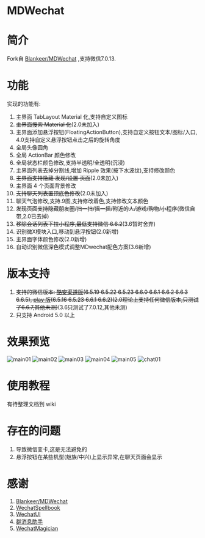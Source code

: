 MDWechat
====
# 简介
 Fork自 [Blankeer/MDWechat](https://github.com/Blankeer/MDWechat) ,支持微信7.0.13.

# 功能
实现的功能有:
1. 主界面 TabLayout Material 化,支持自定义图标
2. ~~主界面搜索 Material 化~~(2.0未加入)
3. 主界面添加悬浮按钮(FloatingActionButton),支持自定义按钮文本/图标/入口, 4.0支持自定义悬浮按钮点击之后的旋转角度
4. 全局头像圆角
5. 全局 ActionBar 颜色修改
6. 全局状态栏颜色修改,支持半透明/全透明(沉浸)
7. 主界面列表去掉分割线,增加 Ripple 效果(按下水波纹),支持修改颜色
8. ~~主界面支持隐藏 发现/设置 页面~~(2.0未加入)
9. 主界面 4 个页面背景修改
10. ~~支持聊天列表置顶底色修改~~(2.0未加入)
11. 聊天气泡修改,支持.9图,支持修改着色,支持修改文本颜色
12. ~~发现页面支持隐藏朋友圈/扫一扫/摇一摇/附近的人/游戏/购物/小程序~~(微信自带,2.0已去掉)
13. ~~移除会话列表下拉小程序,最低支持微信 6.6.2~~(3.6暂时舍弃)
14. 识别微X模块入口,移动到悬浮按钮(2.0新增)
15. 主界面字体颜色修改(2.0新增)
16. 自动识别微信深色模式调整MDwechat配色方案(3.6新增)

# 版本支持
1. ~~支持的微信版本: [酷安渠道版](https://www.coolapk.com/apk/com.tencent.mm)(6.5.19 6.5.22 6.5.23 6.6.0 6.6.1 6.6.2 6.6.3 6.6.5), [play 版](https://play.google.com/store/apps/details?id=com.tencent.mm)(6.5.16 6.5.23 6.6.1 6.6.2)(2.0理论上支持任何微信版本,只测试了6.6.7,其他未测)~~(3.6只测试了7.0.12,其他未测)
2. 只支持 Android 5.0 以上

# 效果预览
![main01](https://raw.githubusercontent.com/JoshCai233/MDWechat/v3.6/image/main01.png)
![main02](https://raw.githubusercontent.com/JoshCai233/MDWechat/v3.6/image/main02.png)
![main03](https://raw.githubusercontent.com/JoshCai233/MDWechat/v3.6/image/main03.png)
![main04](https://raw.githubusercontent.com/JoshCai233/MDWechat/v3.6/image/main04.png)
![main05](https://raw.githubusercontent.com/JoshCai233/MDWechat/v3.6/image/main05.png)
![chat01](https://raw.githubusercontent.com/JoshCai233/MDWechat/v3.6/image/chat01.png)

# 使用教程
有待整理文档到 wiki

# 存在的问题
1. 导致微信变卡,这是无法避免的
2. 悬浮按钮在某些机型(魅族/中兴)上显示异常,在聊天页面会显示

# 感谢
1. [Blankeer/MDWechat](https://github.com/Blankeer/MDWechat)
2. [WechatSpellbook](https://github.com/Gh0u1L5/WechatSpellbook)
3. [WechatUI](https://www.coolapk.com/apk/ce.hesh.wechatUI)
4. [群消息助手](https://github.om/zhudongya123/WechatChatroomHelper)
5. [WechatMagician](https://github.com/Gh0u1L5/WechatMagician)




